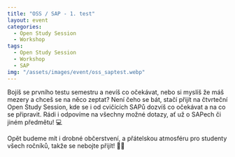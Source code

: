 ```yaml
---
title: "OSS / SAP - 1. test"
layout: event
categories:
  - Open Study Session
  - Workshop
tags:
  - Open Study Session
  - Workshop
  - SAP
img: "/assets/images/event/oss_saptest.webp"
---
```


Bojíš se prvního testu semestru a nevíš co očekávat, nebo si myslíš že máš mezery a chceš se na něco zeptat? Není čeho se bát, stačí přijít na čtvrteční Open Study Session, kde se i od cvičících SAPů dozvíš co očekávat a na co se připravit. Rádi i odpovíme na všechny možné dotazy, ať už o SAPech či jiném předmětu! 💻

Opět budeme mít i drobné občerstvení, a přátelskou atmosféru pro studenty všech ročníků, takže se nebojte přijít! 💙💛